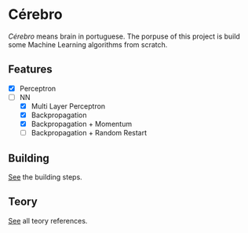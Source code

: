 # Cérebro

_Cérebro_ means brain in portuguese. The porpuse of this project is build some Machine Learning algorithms from scratch.

## Features

- [X] Perceptron
- [ ] NN
    - [X] Multi Layer Perceptron
    - [X] Backpropagation
    - [X] Backpropagation + Momentum
    - [ ] Backpropagation + Random Restart

## Building

[See](/docs/README/Build.md) the building steps.

## Teory

[See](/docs/README/Teory.md) all teory references.